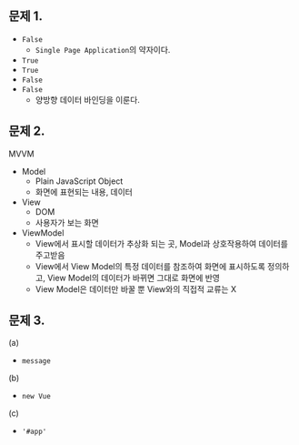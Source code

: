 ## 문제 1.

- `False`
  - `Single Page Application`의 약자이다.
- `True`
- `True`
- `False`
- `False`
  - 양방향 데이터 바인딩을 이룬다.

## 문제 2.

MVVM

- Model
  - Plain JavaScript Object
  - 화면에 표현되는 내용, 데이터
- View
  - DOM
  - 사용자가 보는 화면
- ViewModel
  - View에서 표시할 데이터가 추상화 되는 곳, Model과 상호작용하여 데이터를 주고받음
  - View에서 View Model의 특정 데이터를 참조하여 화면에 표시하도록 정의하고, 
    View Model의 데이터가 바뀌면 그대로 화면에 반영
  - View Model은 데이터만 바꿀 뿐 View와의 직접적 교류는 X

## 문제 3.

(a)

- `message`

(b)

- `new Vue`

(c)

- `'#app'`

